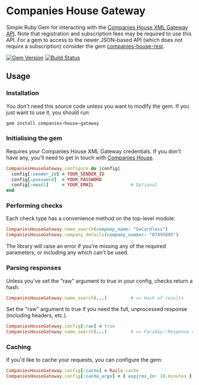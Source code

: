 # Companies House Gateway

Simple Ruby Gem for interacting with the [Companies House XML Gateway API](http://xmlgw.companieshouse.gov.uk/).
Note that registration and subscription fees may be required to use this API.
For a gem to access to the newer JSON-based API (which does not require a
subscription) consider the gem
[companies-house-rest](https://github.com/gocardless/companies-house-rest).

[![Gem Version](https://badge.fury.io/rb/companies-house-gateway.svg)](http://badge.fury.io/rb/companies-house-gateway)
[![Build Status](https://travis-ci.org/gocardless/companies-house-gateway-ruby.svg?branch=master)](https://travis-ci.org/gocardless/companies-house-gateway-ruby)

## Usage

### Installation

You don't need this source code unless you want to modify the gem. If you just
want to use it, you should run:

```ruby
gem install companies-house-gateway
````

### Initialising the gem
Requires your Companies House XML Gateway credentials. If you don't have any,
you'll need to get in touch with
[Companies House](http://xmlgw.companieshouse.gov.uk/).

```ruby
CompaniesHouseGateway.configure do |config|
  config[:sender_id] = YOUR_SENDER_ID
  config[:password]  = YOUR_PASSWORD
  config[:email]     = YOUR_EMAIL              # Optional
end
```

### Performing checks
Each check type has a convenience method on the top-level module:

```ruby
CompaniesHouseGateway.name_search(company_name: "GoCardless")
CompaniesHouseGateway.company_details(company_number: "07495895")
```

The library will raise an error if you're missing any of the required
parameters, or including any which can't be used.

### Parsing responses

Unless you've set the "raw" argument to true in your config, checks return a
hash.

```ruby
CompaniesHouseGateway.name_search(...)         # => Hash of results
```

Set the "raw" argument to true if you need the full, unprocessed response
(including headers, etc.).

```ruby
CompaniesHouseGateway.config[:raw] = true
CompaniesHouseGateway.name_search(...)         # => Faraday::Response object
```

### Caching

If you'd like to cache your requests, you can configure the gem:

```ruby
CompaniesHouseGateway.config[:cache] = Rails.cache
CompaniesHouseGateway.config[:cache_args] = { expires_in: 10.minutes }
```
